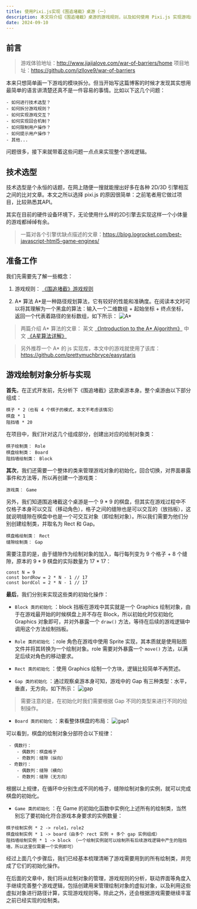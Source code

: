 ```yaml
---
title: 使用Pixi.js实现《围追堵截》桌游（一）
description: 本文将介绍《围追堵截》桌游的游戏规则，以及如何使用 Pixi.js 实现游戏的绘制。
date: 2024-09-10
---
```


## 前言
> 游戏体验地址：http://www.jiajialove.com/war-of-barriers/home
> 项目地址：https://github.com/jzllove9/war-of-barriers

本来只想简单画一下游戏的模块拆分。但当开始写这篇博客的时候才发现其实想用最简单的语言讲清楚还真不是一件容易的事情。比如以下这几个问题：

```
- 如何进行技术选型？
- 如何拆分游戏规则？
- 如何实现游戏交互？
- 如何实现回合机制？
- 如何限制用户操作？
- 如何提示用户操作？
- 其他...

```
问题很多，接下来就带着这些问题一点点来实现整个游戏逻辑。

## 技术选型
技术选型是个永恒的话题，在网上随便一搜就能搜出好多在各种 2D/3D 引擎相互之间的比对文章。本文之所以选择 pixi.js 的原因很简单：之前笔者用它做过项目，比较熟悉其API。

其实在目前的硬件设备环境下，无论使用什么样的2D引擎去实现这样一个小体量的游戏都绰绰有余。

>  一篇对各个引擎优缺点描述的文章：https://blog.logrocket.com/best-javascript-html5-game-engines/

## 准备工作
我们先需要先了解一些概念：
1. 游戏规则：
[《围追堵截》游戏规则](https://github.com/jzllove9/war-of-barriers/blob/main/RULE.md)

2. A* 算法
A*是一种路径规划算法，它有较好的性能和准确度。在阅读本文时可以将其理解为一个黑盒的算法：输入一个二维数组 + 起始坐标 + 终点坐标，返回一个代表着路径的坐标数组，如下所示：
![A*](https://github.com/jzllove9/Blog-jzl/assets/13548092/71eb0b97-a5dc-4b6d-9d6e-977ee0b9b8b6)

> 两篇介绍 A* 算法的文章：
英文 [《Introduction to the A* Algorithm》](https://www.redblobgames.com/pathfinding/a-star/introduction.html)
中文 [《A星算法详解》](https://blog.csdn.net/hitwhylz/article/details/23089415)

> 另外推荐一个 A* 的 js 实现库，本文中的游戏就使用了该库：
https://github.com/prettymuchbryce/easystarjs

## 游戏绘制对象分析与实现

**首先**，在正式开发前，先分析下《围追堵截》这款桌游本身。整个桌游由以下部分组成：
```
棋子 * 2（也有 4 个棋子的模式，本文不考虑该情况）
棋盘 * 1
阻挡墙 * 20
```

在项目中，我们针对这几个组成部分，创建出对应的绘制对象类：
```
棋子绘制类： Role
棋盘绘制类： Board
阻挡墙绘制类： Block
```

**其次**，我们还需要一个整体的类来管理游戏对象的初始化，回合切换，对界面暴露事件和方法等，所以再创建一个游戏类：
```
游戏类： Game
```

另外，我们知道围追堵截这个桌游是一个 9 * 9 的棋盘，但其实在游戏过程中不仅格子本身可以交互（移动角色），格子之间的缝隙也是可以交互的（放挡板），这就说明缝隙在棋盘中也是一个可交互对象（即绘制对象）。所以我们需要为他们分别创建绘制类，并取名为 Rect 和 Gap。

```
棋盘格绘制类： Rect
缝隙绘制类： Gap
```
需要注意的是，由于缝隙作为绘制对象的加入，每行每列变为 9 个格子 + 8 个缝隙，原本的 9 * 9 棋盘的实际数量为 17 * 17：
```
const N = 9
const bordRow = 2 * N - 1 // 17
const bordCol = 2 * N - 1 // 17
```

**最后**，我们分别来实现这些类的初始化操作：

- ```Block 类的初始化``` ：block 挡板在游戏中其实就是一个 Graphics 绘制对象，由于在游戏最开始的时候棋盘上并不存在 Block，所以初始化时仅初始化 Graphics 对象即可，并对外暴露一个 ```draw()``` 方法，等待在后续的游戏逻辑中调用这个方法绘制挡板。

- ```Role 类的初始化``` ：role 角色在游戏中使用 Sprite 实现，其本质就是使用贴图文件并将其转换为一个绘制对象。role 需要对外暴露一个 ```move()``` 方法，以满足后续对角色的移动要求。

 - ```Rect 类的初始化``` ：使用 Graphics 绘制一个方块，逻辑比较简单不再赘述。

 - ```Gap 类的初始化``` ：通过观察桌游本身可知，游戏中的 Gap 有三种类型：水平，垂直，无方向，如下所示：
![gap](https://github.com/jzllove9/Blog-jzl/assets/13548092/51e1eb2f-016f-4a32-8ba7-6c39746d8eee)

> 需要注意的是，在初始化时我们需要根据 Gap 不同的类型来进行不同的绘制操作。

- ```Board 类的初始化``` ：来看整体棋盘的布局：
![gap1](https://github.com/jzllove9/Blog-jzl/assets/13548092/245aec65-fe53-4cb4-9416-6f2d0aa9ef2b)

 可以看到，棋盘的绘制对象分部符合以下规律：

```
 - 偶数行：
    - 偶数列：棋盘格子
    - 奇数列：缝隙（纵向）
 - 奇数行：
    - 偶数列：缝隙（横向）
    - 奇数列：缝隙（无方向）
```

根据以上规律，在循环中分别生成不同的格子，缝隙绘制对象的实例，就可以完成棋盘的初始化。

- ```Game 类的初始化``` ：在 Game 的初始化函数中实例化上述所有的绘制类，当然别忘了要初始化符合游戏本身要求的实例数量：

```
棋子绘制实例 * 2 -> role1，role2
棋盘绘制实例 * 1 -> board（由多个 rect 实例 + 多个 gap 实例组成）
阻挡墙绘制实例 * 1 -> block （一个绘制实例就可以绘制所有后续游戏逻辑中产生的阻挡墙，所以这里仅需要一个实例即可）
```

经过上面几个步骤后，我们已经基本梳理清晰了游戏需要用到的所有绘制类，并完成了它们的初始化操作。

在后面的文章中，我们将从绘制对象的管理，游戏规则的分析，联动界面等角度入手继续完善整个游戏逻辑，包括创建用来管理绘制对象的虚拟对象，以及利用这些虚拟对象进行路径计算，实现游戏规则等。除此之外，还会根据游戏需要继续丰富之前已经实现的绘制类。

